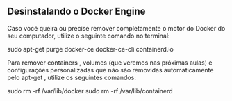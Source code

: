 ## Desinstalando o Docker Engine ##

Caso você queira ou precise remover completamente o motor do Docker do seu computador, utilize o seguinte comando no terminal:

sudo apt-get purge docker-ce docker-ce-cli containerd.io

Para remover containers , volumes (que veremos nas próximas aulas) e configurações personalizadas que não são removidas automaticamente pelo apt-get , utilize os seguintes comandos:

sudo rm -rf /var/lib/docker
sudo rm -rf /var/lib/containerd

